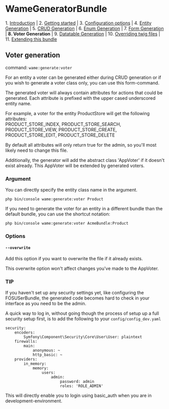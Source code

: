 WameGeneratorBundle
=====================

1\.  [Introduction](1_introduction.md#wamegeneratorbundle)
| 2.  [Getting started](2_getting_started.md#wamegeneratorbundle)
| 3.  [Configuration options](3_configuration.md#wamegeneratorbundle)
| 4.  [Entity Generation](4_entity_generation.md#wamegeneratorbundle)
| 5.  [CRUD Generation](5_crud_generation.md#wamegeneratorbundle)
| 6.  [Enum Generation](6_enum_generation.md#wamegeneratorbundle)
| 7.  [Form Generation](7_form_generation.md#wamegeneratorbundle)
| **8.  Voter Generation**
| 9.  [Datatable Generation](9_datatable_generation.md#wamegeneratorbundle)
| 10. [Overriding twig files](10_overriding_twig.md#wamegeneratorbundle)
| 11. [Extending this bundle](11_extending_bundle.md#wamegeneratorbundle)


## Voter generation

command: `wame:generate:voter` 

For an entity a voter can be generated either during CRUD generation or
if you wish to generate a voter class only, you can use this form-command.

The generated voter will always contain attributes for actions that could 
 be generated. Each attribute is prefixed with the upper cased underscored entity name. 

For example, a voter for the entity ProductStore will get the following 
attributes:  
PRODUCT_STORE_INDEX, PRODUCT_STORE_SEARCH, PRODUCT_STORE_VIEW,
PRODUCT_STORE_CREATE, PRODUCT_STORE_EDIT, PRODUCT_STORE_DELETE

By default all attributes will only return true for the admin, so you'll most
likely need to change this file.

Additionally, the generator will add the abstract class 'AppVoter' if it doesn't
exist already. This AppVoter will be extended by generated voters. 

### Argument

You can directly specify the entity class name in the argument. 

    php bin/console wame:generate:voter Product
    
If you need to generate the voter for an entity in a different bundle than the default
bundle, you can use the shortcut notation:

    php bin/console wame:generate:voter AcmeBundle:Product

### Options

#### `--overwrite`  
Add this option if you want to overwrite the file if it already exists.

This overwrite option won't affect changes you've made to the 
AppVoter.

### TIP

If you haven't set up any security settings yet, like configuring the FOSUSerBundle,
the generated code becomes hard to check in your interface as you need to be the admin. 

A quick way to log in, without going though the process of setup up a full
 security setup first, 
is to add the following to your `config/config_dev.yaml`

    security:
        encoders:
            Symfony\Component\Security\Core\User\User: plaintext
        firewalls:
            main:
                anonymous: ~
                http_basic: ~
        providers:
            in_memory:
                memory:
                    users:
                        admin:
                            password: admin
                            roles: 'ROLE_ADMIN'

This will directly enable you to login using basic_auth when you are in development-environment.
